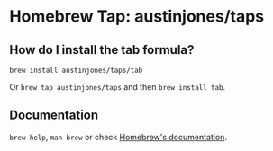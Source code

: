 # Homebrew Tap: austinjones/taps

## How do I install the tab formula?
`brew install austinjones/taps/tab`

Or `brew tap austinjones/taps` and then `brew install tab`.

## Documentation
`brew help`, `man brew` or check [Homebrew's documentation](https://docs.brew.sh).
